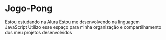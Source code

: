 # Jogo-Pong
Estou estudando na Alura Estou me desenvolvendo na linguagem JavaScript Utilizo esse espaço para minha organização e compartilhamento dos meu projetos desenvolvidos
